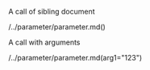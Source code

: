A call of sibling document

/../parameter/parameter.md()

A call with arguments

/../parameter/parameter.md(arg1="123")